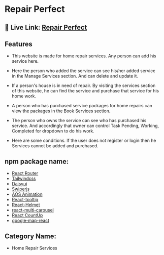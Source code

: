 
# Repair Perfect




## 🔗 Live Link: [Repair Perfect](https://repair-perfect.web.app)



## Features

- This website is made for home repair services. Any person can add his service here.

- Here the person who added the service can see his/her added service in the Manage Services section. And can delete and update it.

- If a person's house is in need of repair. By visiting the services section of this website, he can find the service and purchase that service for his home work.

- A person who has purchased service packages for home repairs can view the packages in the Book Services section.

- The person who owns the service can see who has purchased his service. And accordingly that owner can control Task Pending, Working, Completed for dropdown to do his work.
 
- Here are some conditions. If the user does not register or login then he Services cannot be added and purchased.

##  npm package name:
-  [React Router](https://reactrouter.com/en/main)
-  [Tailwindcss](https://tailwindcss.com)
-  [Daisyui](https://daisyui.com/)
-  [Swiperjs](https://swiperjs.com)
-  [AOS Animation](https://michalsnik.github.io/aos)
- [React-tooltip](https://react-tooltip.com/)
- [React-Helmet](https://www.npmjs.com/package/react-helmet)
- [react-multi-carousel](https://www.npmjs.com/package/react-multi-carousel)
- [React CountUp](https://www.npmjs.com/package/react-countup/v/2.0.0)
- [google-map-react](https://www.npmjs.com/package/google-map-react)
## Category Name:  
- Home Repair Services

